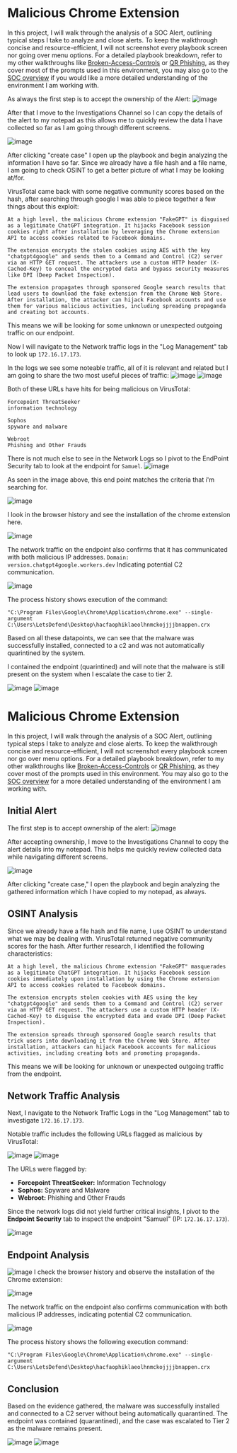 # Malicious Chrome Extension

In this project, I will walk through the analysis of a SOC Alert, outlining typical steps I take to analyze and close alerts. To keep the walkthrough concise and resource-efficient, I will not screenshot every playbook screen nor going over menu options. For a detailed playbook breakdown, refer to my other walkthroughs like [Broken-Access-Controls](https://github.com/Goodka7/SOC/blob/main/Broken-Access-Control/README.md) or [QR Phishing](https://github.com/Goodka7/SOC/blob/main/QRPhishing/README.md), as they cover most of the prompts used in this environment, you may also go to the [SOC overview](https://github.com/Goodka7/SOC/blob/main/README.md) if you would like a more detailed understanding of the environment I am working with.

As always the first step is to accept the ownership of the Alert:
![image](https://github.com/user-attachments/assets/c3e46af9-e809-41a5-b94c-2855e41f2913)

After that I move to the Investigations Channel so I can copy the details of the alert to my notepad as this allows me to quickly review the data I have collected so far as I am going through different screens.

![image](https://github.com/user-attachments/assets/a05ea02e-a376-42e7-bf91-2e7c75e8a8a7)

After clicking "create case" I open up the playbook and begin analyzing the information I have so far.
Since we already have a file hash and a file name, I am going to check OSINT to get a better picture of what I may be looking at/for.

VirusTotal came back with some negative community scores based on the hash, after searching through google I was able to piece together a few things about this exploit:

```
At a high level, the malicious Chrome extension "FakeGPT" is disguised as a legitimate ChatGPT integration. It hijacks Facebook session cookies right after installation by leveraging the Chrome extension API to access cookies related to Facebook domains.

The extension encrypts the stolen cookies using AES with the key "chatgpt4google" and sends them to a Command and Control (C2) server via an HTTP GET request. The attackers use a custom HTTP header (X-Cached-Key) to conceal the encrypted data and bypass security measures like DPI (Deep Packet Inspection).

The extension propagates through sponsored Google search results that lead users to download the fake extension from the Chrome Web Store. After installation, the attacker can hijack Facebook accounts and use them for various malicious activities, including spreading propaganda and creating bot accounts.
```

This means we will be looking for some unknown or unexpected outgoing traffic on our endpoint.

Now I will navigate to the Network traffic logs in the "Log Management" tab to look up `172.16.17.173`.

In the logs we see some noteable traffic, all of it is relevant and related but I am going to share the two most useful pieces of traffic:
![image](https://github.com/user-attachments/assets/dbb354b8-a9db-4d7c-8fe7-7adb6ee3f95a)
![image](https://github.com/user-attachments/assets/5c7817a9-3566-4648-84a1-205d31d57660)

Both of these URLs have hits for being malicious on VirusTotal:

```
Forcepoint ThreatSeeker
information technology
 
Sophos
spyware and malware
 
Webroot
Phishing and Other Frauds
```
There is not much else to see in the Network Logs so I pivot to the EndPoint Security tab to look at the endpoint for `Samuel`.
![image](https://github.com/user-attachments/assets/48cf2646-3c2a-479b-885c-1bcbdce50a83)

As seen in the image above, this end point matches the criteria that i'm searching for.

![image](https://github.com/user-attachments/assets/3d5d81f3-a927-4351-9714-ba2907161367)

I look in the browser history and see the installation of the chrome extension here.

![image](https://github.com/user-attachments/assets/b0232f46-720a-4b9d-aa64-892289338b82)

The network traffic on the endpoint also confirms that it has communicated with both malicious IP addresses. `Domain: version.chatgpt4google.workers.dev` Indicating potential C2 communication.

![image](https://github.com/user-attachments/assets/066b4802-d52d-412c-98b0-944b852b5015)

The process history shows execution of the command:

```
"C:\Program Files\Google\Chrome\Application\chrome.exe" --single-argument C:\Users\LetsDefend\Desktop\hacfaophiklaeolhnmckojjjjbnappen.crx

```

Based on all these datapoints, we can see that the malware was successfully installed, connected to a c2 and was not automatically quarintined by the system.

I contained the endpoint (quarintined) and will note that the malware is still present on the system when I escalate the case to tier 2.

![image](https://github.com/user-attachments/assets/337895e3-3350-4746-9c2d-025b117cb653)
![image](https://github.com/user-attachments/assets/3c0555a3-0237-4a8b-a1b8-48835c78a367)


# Malicious Chrome Extension

In this project, I will walk through the analysis of a SOC Alert, outlining typical steps I take to analyze and close alerts. To keep the walkthrough concise and resource-efficient, I will not screenshot every playbook screen nor go over menu options. For a detailed playbook breakdown, refer to my other walkthroughs like [Broken-Access-Controls](https://github.com/Goodka7/SOC/blob/main/Broken-Access-Control/README.md) or [QR Phishing](https://github.com/Goodka7/SOC/blob/main/QRPhishing/README.md), as they cover most of the prompts used in this environment. You may also go to the [SOC overview](https://github.com/Goodka7/SOC/blob/main/README.md) for a more detailed understanding of the environment I am working with.

## Initial Alert
The first step is to accept ownership of the alert:
![image](https://github.com/user-attachments/assets/c3e46af9-e809-41a5-b94c-2855e41f2913)

After accepting ownership, I move to the Investigations Channel to copy the alert details into my notepad. This helps me quickly review collected data while navigating different screens.

![image](https://github.com/user-attachments/assets/a05ea02e-a376-42e7-bf91-2e7c75e8a8a7)

After clicking "create case," I open the playbook and begin analyzing the gathered information which I have copied to my notepad, as always.

## OSINT Analysis
Since we already have a file hash and file name, I use OSINT to understand what we may be dealing with. VirusTotal returned negative community scores for the hash. After further research, I identified the following characteristics:

```
At a high level, the malicious Chrome extension "FakeGPT" masquerades as a legitimate ChatGPT integration. It hijacks Facebook session cookies immediately upon installation by using the Chrome extension API to access cookies related to Facebook domains.

The extension encrypts stolen cookies with AES using the key "chatgpt4google" and sends them to a Command and Control (C2) server via an HTTP GET request. The attackers use a custom HTTP header (X-Cached-Key) to disguise the encrypted data and evade DPI (Deep Packet Inspection).

The extension spreads through sponsored Google search results that trick users into downloading it from the Chrome Web Store. After installation, attackers can hijack Facebook accounts for malicious activities, including creating bots and promoting propaganda.
```

This means we will be looking for unknown or unexpected outgoing traffic from the endpoint.

## Network Traffic Analysis
Next, I navigate to the Network Traffic Logs in the "Log Management" tab to investigate `172.16.17.173`.

Notable traffic includes the following URLs flagged as malicious by VirusTotal:

![image](https://github.com/user-attachments/assets/dbb354b8-a9db-4d7c-8fe7-7adb6ee3f95a)
![image](https://github.com/user-attachments/assets/5c7817a9-3566-4648-84a1-205d31d57660)

The URLs were flagged by:
- **Forcepoint ThreatSeeker:** Information Technology
- **Sophos:** Spyware and Malware
- **Webroot:** Phishing and Other Frauds

Since the network logs did not yield further critical insights, I pivot to the **Endpoint Security** tab to inspect the endpoint "Samuel" (IP: `172.16.17.173`).

![image](https://github.com/user-attachments/assets/48cf2646-3c2a-479b-885c-1bcbdce50a83)

## Endpoint Analysis
![image](https://github.com/user-attachments/assets/1faf780f-cad4-4212-96cb-21e7865f85c0)
I check the browser history and observe the installation of the Chrome extension:

![image](https://github.com/user-attachments/assets/b0232f46-720a-4b9d-aa64-892289338b82)

The network traffic on the endpoint also confirms communication with both malicious IP addresses, indicating potential C2 communication.

![image](https://github.com/user-attachments/assets/066b4802-d52d-412c-98b0-944b852b5015)

The process history shows the following execution command:

```
"C:\Program Files\Google\Chrome\Application\chrome.exe" --single-argument C:\Users\LetsDefend\Desktop\hacfaophiklaeolhnmckojjjjbnappen.crx
```

## Conclusion
Based on the evidence gathered, the malware was successfully installed and connected to a C2 server without being automatically quarantined. The endpoint was contained (quarantined), and the case was escalated to Tier 2 as the malware remains present.

![image](https://github.com/user-attachments/assets/337895e3-3350-4746-9c2d-025b117cb653)
![image](https://github.com/user-attachments/assets/3c0555a3-0237-4a8b-a1b8-48835c78a367)


